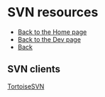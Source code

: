 # SVN resources

- [Back to the Home page](../../README.md)
- [Back to the Dev page](../README.md)
- [Back](README.md)

## SVN clients
[TortoiseSVN](https://tortoisesvn.net/ "tortoisesvn.net")
